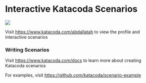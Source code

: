 # Interactive Katacoda Scenarios

[![](http://shields.katacoda.com/katacoda/abdallatah/count.svg)](https://www.katacoda.com/abdallatah "Get your profile on Katacoda.com")

Visit https://www.katacoda.com/abdallatah to view the profile and interactive scenarios

### Writing Scenarios
Visit https://www.katacoda.com/docs to learn more about creating Katacoda scenarios

For examples, visit https://github.com/katacoda/scenario-example
